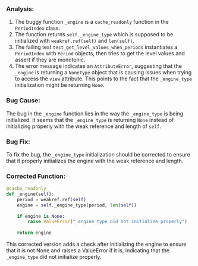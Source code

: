 ### Analysis:
1. The buggy function `_engine` is a `cache_readonly` function in the `PeriodIndex` class.
2. The function returns `self._engine_type` which is supposed to be initialized with `weakref.ref(self)` and `len(self)`.
3. The failing test `test_get_level_values_when_periods` instantiates a `PeriodIndex` with `Period` objects, then tries to get the level values and assert if they are monotonic.
4. The error message indicates an `AttributeError`, suggesting that the `_engine` is returning a `NoneType` object that is causing issues when trying to access the `view` attribute. This points to the fact that the `_engine_type` initialization might be returning `None`.

### Bug Cause:
The bug in the `_engine` function lies in the way the `_engine_type` is being initialized. It seems that the `_engine_type` is returning `None` instead of initializing properly with the weak reference and length of `self`.

### Bug Fix:
To fix the bug, the `_engine_type` initialization should be corrected to ensure that it properly initializes the engine with the weak reference and length. 

### Corrected Function:
```python
@cache_readonly
def _engine(self):
    period = weakref.ref(self)
    engine = self._engine_type(period, len(self))
    
    if engine is None:
        raise ValueError("_engine_type did not initialize properly")
    
    return engine
``` 

This corrected version adds a check after initializing the engine to ensure that it is not None and raises a ValueError if it is, indicating that the `_engine_type` did not initialize properly.